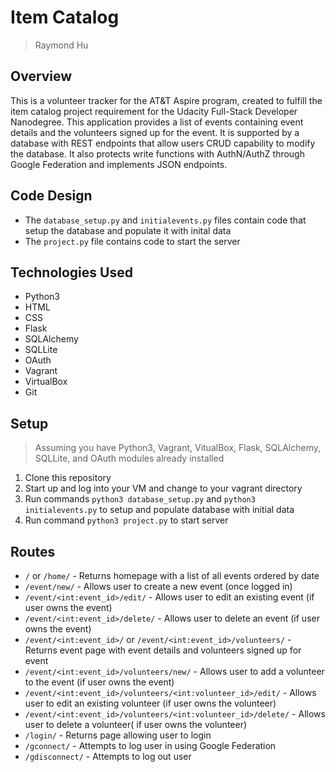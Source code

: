 # Item Catalog

> Raymond Hu

## Overview

This is a volunteer tracker for the AT&T Aspire program, created to fulfill the item catalog project requirement for the Udacity Full-Stack Developer Nanodegree. This application provides a list of events containing event details and the volunteers signed up for the event. It is supported by a database with REST endpoints that allow users CRUD capability to modify the database. It also protects write functions with AuthN/AuthZ through Google Federation and implements JSON endpoints.

## Code Design

* The ```database_setup.py``` and ```initialevents.py``` files contain code that setup the database and populate it with inital data
* The ```project.py``` file contains code to start the server

## Technologies Used

* Python3
* HTML
* CSS
* Flask
* SQLAlchemy
* SQLLite
* OAuth
* Vagrant
* VirtualBox
* Git

## Setup

> Assuming you have Python3, Vagrant, VitualBox, Flask, SQLAlchemy, SQLLite, and OAuth modules already installed

1. Clone this repository
2. Start up and log into your VM and change to your vagrant directory
3. Run commands ```python3 database_setup.py``` and ```python3 initialevents.py``` to setup and populate database with initial data
4. Run command ```python3 project.py``` to start server

## Routes

* ```/``` or ```/home/``` - Returns homepage with a list of all events ordered by date
* ```/event/new/``` - Allows user to create a new event (once logged in)
* ```/event/<int:event_id>/edit/``` - Allows user to edit an existing event (if user owns the event)
* ```/event/<int:event_id>/delete/``` - Allows user to delete an event (if user owns the event)
* ```/event/<int:event_id>/``` or ```/event/<int:event_id>/volunteers/``` - Returns event page with event details and volunteers signed up for event
* ```/event/<int:event_id>/volunteers/new/``` - Allows user to add a volunteer to the event (if user owns the event)
* ```/event/<int:event_id>/volunteers/<int:volunteer_id>/edit/``` - Allows user to edit an existing volunteer (if user owns the volunteer)
* ```/event/<int:event_id>/volunteers/<int:volunteer_id>/delete/``` - Allows user to delete a volunteer( if user owns the volunteer)
* ```/login/``` - Returns page allowing user to login
* ```/gconnect/``` - Attempts to log user in using Google Federation
* ```/gdisconnect/``` - Attempts to log out user